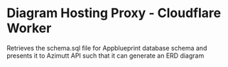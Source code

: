 # Diagram Hosting Proxy - Cloudflare Worker

Retrieves the schema.sql file for Appblueprint database schema and presents it to Azimutt API such that it can generate an ERD diagram
